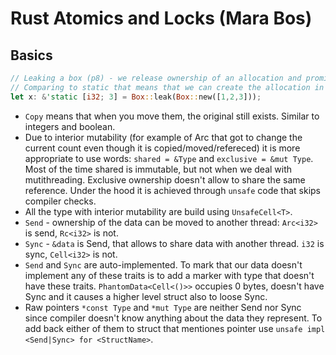 # Rust Atomics and Locks (Mara Bos)

## Basics

```rs
// Leaking a box (p8) - we release ownership of an allocation and promise never drop it
// Comparing to static that means that we can create the allocation in runtime
let x: &'static [i32; 3] = Box::leak(Box::new([1,2,3]));
```

- `Copy` means that when you move them, the original still exists. Similar to integers and boolean.
- Due to interior mutability (for example of Arc that got to change the current count even though it is copied/moved/refereced) it is more appropriate to use words: `shared = &Type` and `exclusive = &mut Type`. Most of the time shared is immutable, but not when we deal with mutithreading. Exclusive ownership doesn't allow to share the same reference. Under the hood it is achieved through `unsafe` code that skips compiler checks.
- All the type with interior mutability are build using `UnsafeCell<T>`.
- `Send` - ownership of the data can be moved to another thread: `Arc<i32>` is send, `Rc<i32>` is not.
- `Sync` - `&data` is Send, that allows to share data with another thread. `i32` is sync, `Cell<i32>` is not.
- `Send` and `Sync` are auto-implemented. To mark that our data doesn't implement any of these traits is to add a marker with type that doesn't have these traits. `PhantomData<Cell<()>>` occupies 0 bytes, doesn't have Sync and it causes a higher level struct also to loose Sync.
- Raw pointers `*const Type` and `*mut Type` are neither Send nor Sync since compiler doesn't know anything about the data they represent. To add back either of them to struct that mentiones pointer use `unsafe impl <Send|Sync> for <StructName>`.
